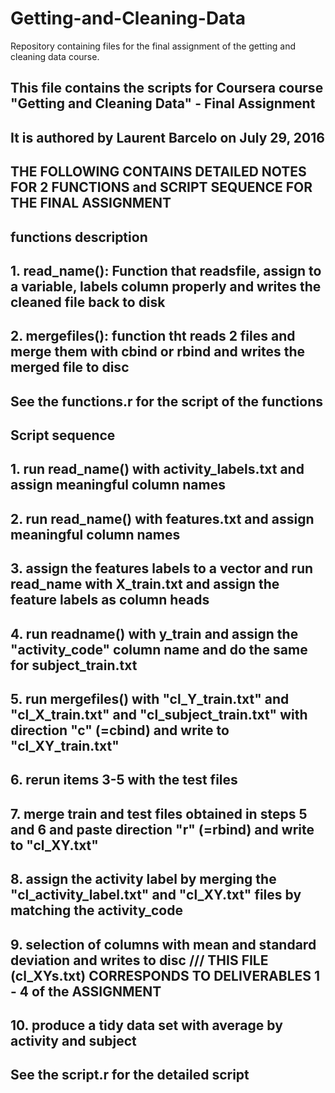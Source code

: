 # Getting-and-Cleaning-Data
Repository containing files for the final assignment of the getting and cleaning data course.


## This file contains the scripts for Coursera course "Getting and Cleaning Data" - Final Assignment
## It is authored by Laurent Barcelo on July 29, 2016

## THE FOLLOWING CONTAINS DETAILED NOTES FOR 2 FUNCTIONS and SCRIPT SEQUENCE FOR THE FINAL ASSIGNMENT

## functions description
## 1. read_name(): Function that readsfile, assign to a variable, labels column properly and writes the cleaned file back to disk
## 2. mergefiles(): function tht reads 2 files and merge them with cbind or rbind and writes the merged file to disc
## See the functions.r for the script of the functions


## Script sequence
## 1. run read_name() with activity_labels.txt and assign meaningful column names
## 2. run read_name() with features.txt and assign meaningful column names
## 3. assign the features labels to a vector and run read_name with X_train.txt and assign the feature labels as column heads
## 4. run readname() with y_train and assign the "activity_code" column name and do the same for subject_train.txt
## 5. run mergefiles() with "cl_Y_train.txt" and "cl_X_train.txt" and "cl_subject_train.txt" with direction "c" (=cbind) and write to "cl_XY_train.txt" 
## 6. rerun items 3-5 with the test files
## 7. merge train and test files obtained in steps 5 and 6 and paste direction "r" (=rbind) and write to "cl_XY.txt"
## 8. assign the activity label by merging the "cl_activity_label.txt" and "cl_XY.txt" files by matching the activity_code
## 9. selection of columns with mean and standard deviation and writes to disc /// THIS FILE (cl_XYs.txt) CORRESPONDS TO DELIVERABLES 1 - 4 of the ASSIGNMENT
## 10. produce a tidy data set with average by activity and subject
## See the script.r for the detailed script


